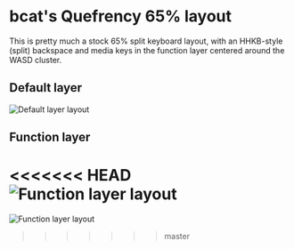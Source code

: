 # bcat's Quefrency 65% layout

This is pretty much a stock 65% split keyboard layout, with an HHKB-style
(split) backspace and media keys in the function layer centered around the WASD
cluster.

## Default layer

![Default layer layout](https://i.imgur.com/stwELz3.png)

## Function layer

<<<<<<< HEAD
![Function layer layout](https://i.imgur.com/K5Z5qbw.png)
=======
![Function layer layout](https://i.imgur.com/urDnuTC.png)
>>>>>>> master

